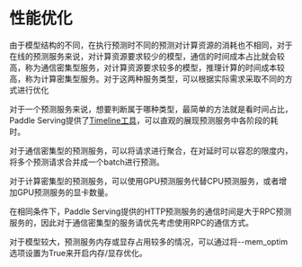 # 性能优化

由于模型结构的不同，在执行预测时不同的预测对计算资源的消耗也不相同，对于在线的预测服务来说，对计算资源要求较少的模型，通信的时间成本占比就会较高，称为通信密集型服务，对计算资源要求较多的模型，推理计算的时间成本较高，称为计算密集型服务。对于这两种服务类型，可以根据实际需求采取不同的方式进行优化

对于一个预测服务来说，想要判断属于哪种类型，最简单的方法就是看时间占比，Paddle Serving提供了[Timeline工具](../python/examples/util/README_CN.md)，可以直观的展现预测服务中各阶段的耗时。

对于通信密集型的预测服务，可以将请求进行聚合，在对延时可以容忍的限度内，将多个预测请求合并成一个batch进行预测。

对于计算密集型的预测服务，可以使用GPU预测服务代替CPU预测服务，或者增加GPU预测服务的显卡数量。

在相同条件下，Paddle Serving提供的HTTP预测服务的通信时间是大于RPC预测服务的，因此对于通信密集型的服务请优先考虑使用RPC的通信方式。

对于模型较大，预测服务内存或显存占用较多的情况，可以通过将--mem_optim选项设置为True来开启内存/显存优化。
